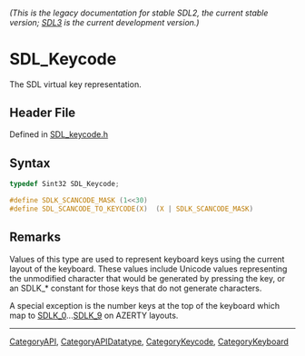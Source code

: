 ###### (This is the legacy documentation for stable SDL2, the current stable version; [SDL3](https://wiki.libsdl.org/SDL3/) is the current development version.)
# SDL_Keycode

The SDL virtual key representation.

## Header File

Defined in [SDL_keycode.h](https://github.com/libsdl-org/SDL/blob/SDL2/include/SDL_keycode.h)

## Syntax

```c
typedef Sint32 SDL_Keycode;

#define SDLK_SCANCODE_MASK (1<<30)
#define SDL_SCANCODE_TO_KEYCODE(X)  (X | SDLK_SCANCODE_MASK)
```

## Remarks

Values of this type are used to represent keyboard keys using the current
layout of the keyboard. These values include Unicode values representing
the unmodified character that would be generated by pressing the key, or an
SDLK_* constant for those keys that do not generate characters.

A special exception is the number keys at the top of the keyboard which map
to [SDLK_0](SDLK_0)...[SDLK_9](SDLK_9) on AZERTY layouts.

----
[CategoryAPI](CategoryAPI), [CategoryAPIDatatype](CategoryAPIDatatype), [CategoryKeycode](CategoryKeycode), [CategoryKeyboard](CategoryKeyboard)


